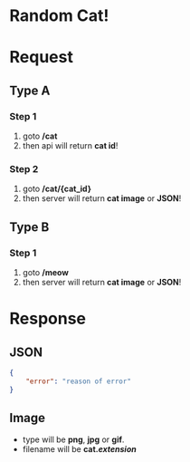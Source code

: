 # Random Cat!

# Request

## Type A

### Step 1
1. goto **/cat**
2. then api will return **cat id**!

### Step 2
1. goto **/cat/{cat_id}**
2. then server will return **cat image** or **JSON**!

## Type B

### Step 1
1. goto **/meow**
2. then server will return **cat image** or **JSON**!


# Response

## JSON

```json
{
    "error": "reason of error"
}
```

## Image

- type will be **png**, **jpg** or **gif**.
- filename will be **cat._extension_**
